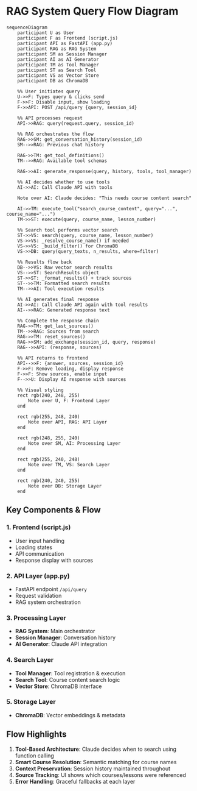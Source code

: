 # RAG System Query Flow Diagram

```mermaid
sequenceDiagram
    participant U as User
    participant F as Frontend (script.js)
    participant API as FastAPI (app.py)
    participant RAG as RAG System
    participant SM as Session Manager
    participant AI as AI Generator
    participant TM as Tool Manager
    participant ST as Search Tool
    participant VS as Vector Store
    participant DB as ChromaDB

    %% User initiates query
    U->>F: Types query & clicks send
    F->>F: Disable input, show loading
    F->>API: POST /api/query {query, session_id}

    %% API processes request
    API->>RAG: query(request.query, session_id)
    
    %% RAG orchestrates the flow
    RAG->>SM: get_conversation_history(session_id)
    SM-->>RAG: Previous chat history
    
    RAG->>TM: get_tool_definitions()
    TM-->>RAG: Available tool schemas
    
    RAG->>AI: generate_response(query, history, tools, tool_manager)
    
    %% AI decides whether to use tools
    AI->>AI: Call Claude API with tools
    
    Note over AI: Claude decides: "This needs course content search"
    
    AI->>TM: execute_tool("search_course_content", query="...", course_name="...")
    TM->>ST: execute(query, course_name, lesson_number)
    
    %% Search tool performs vector search
    ST->>VS: search(query, course_name, lesson_number)
    VS->>VS: _resolve_course_name() if needed
    VS->>VS: _build_filter() for ChromaDB
    VS->>DB: query(query_texts, n_results, where=filter)
    
    %% Results flow back
    DB-->>VS: Raw vector search results
    VS-->>ST: SearchResults object
    ST->>ST: _format_results() + track sources
    ST-->>TM: Formatted search results
    TM-->>AI: Tool execution results
    
    %% AI generates final response
    AI->>AI: Call Claude API again with tool results
    AI-->>RAG: Generated response text
    
    %% Complete the response chain
    RAG->>TM: get_last_sources()
    TM-->>RAG: Sources from search
    RAG->>TM: reset_sources()
    RAG->>SM: add_exchange(session_id, query, response)
    RAG-->>API: (response, sources)
    
    %% API returns to frontend
    API-->>F: {answer, sources, session_id}
    F->>F: Remove loading, display response
    F->>F: Show sources, enable input
    F-->>U: Display AI response with sources

    %% Visual styling
    rect rgb(240, 248, 255)
        Note over U, F: Frontend Layer
    end
    
    rect rgb(255, 248, 240)
        Note over API, RAG: API Layer
    end
    
    rect rgb(248, 255, 240)
        Note over SM, AI: Processing Layer
    end
    
    rect rgb(255, 240, 248)
        Note over TM, VS: Search Layer
    end
    
    rect rgb(240, 240, 255)
        Note over DB: Storage Layer
    end
```

## Key Components & Flow

### 1. **Frontend (script.js)**
- User input handling
- Loading states
- API communication
- Response display with sources

### 2. **API Layer (app.py)**  
- FastAPI endpoint `/api/query`
- Request validation
- RAG system orchestration

### 3. **Processing Layer**
- **RAG System**: Main orchestrator
- **Session Manager**: Conversation history
- **AI Generator**: Claude API integration

### 4. **Search Layer**
- **Tool Manager**: Tool registration & execution
- **Search Tool**: Course content search logic
- **Vector Store**: ChromaDB interface

### 5. **Storage Layer**
- **ChromaDB**: Vector embeddings & metadata

## Flow Highlights

1. **Tool-Based Architecture**: Claude decides when to search using function calling
2. **Smart Course Resolution**: Semantic matching for course names  
3. **Context Preservation**: Session history maintained throughout
4. **Source Tracking**: UI shows which courses/lessons were referenced
5. **Error Handling**: Graceful fallbacks at each layer